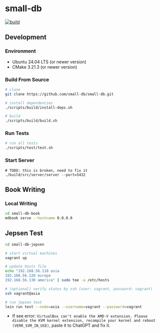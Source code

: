 # small-db

[![build](https://github.com/small-db/small-db/actions/workflows/ci.yml/badge.svg)](https://github.com/small-db/small-db/actions/workflows/ci.yml)

## Development

### Environment

- Ubuntu 24.04 LTS (or newer version)
- CMake 3.21.3 (or newer version)

### Build From Source

```bash
# clone
git clone https://github.com/small-db/small-db.git

# install dependencies
./scripts/build/install-deps.sh

# build
./scripts/build/build.sh
```

### Run Tests

```bash
# run all tests
./scripts/test/test.sh
```

### Start Server

```shell
# TODO: this is broken, need to fix it
./build/src/server/server --port=5432
```

## Book Writing

### Local Writing

```bash
cd small-db-book
mdbook serve --hostname 0.0.0.0
```

## Jepsen Test

```bash
cd small-db-jepsen

# start virtual machines
vagrant up

# update hosts file
echo "192.168.56.110 asia
192.168.56.120 europe
192.168.56.130 america" | sudo tee -a /etc/hosts

# (optional) verify status by ssh (user: vagrant, password: vagrant)
ssh vagrant@asia

# run jepsen test
lein run test --node=asia --username=vagrant --password=vagrant
```

- If see error: `VirtualBox can't enable the AMD-V extension. Please disable the KVM kernel extension, recompile your kernel and reboot (VERR_SVM_IN_USE)`, paste it to ChatGPT and fix it.
